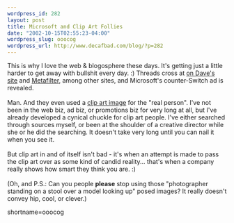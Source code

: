 ```yaml
--- 
wordpress_id: 282
layout: post
title: Microsoft and Clip Art Follies
date: "2002-10-15T02:55:23-04:00"
wordpress_slug: ooocog
wordpress_url: http://www.decafbad.com/blog/?p=282
---
```

This is why I love the web &amp; blogosphere these days.  It's getting just a little harder to get away with bullshit every day.  :)  Threads cross at <a href="http://scriptingnews.userland.com/backissues/2002/10/14#When:2:30:09PM">on Dave's site</a> and <a href="http://www.metafilter.com/mefi/20798">Metafilter</a>, among other sites, and Microsoft's counter-Switch ad is revealed.
<br /><br />
Man.  And they even used a <a href="http://creative.gettyimages.com/source/search/detail.asp?source=searchResults&amp;imageIndex=10&amp;hdnSync=%22One+Woman+Only%3AOnly+Women%22+and+%22Coffee%3AHot+Drink%22~0%2C12%2C449%2C3%2C15%2C1%2C0%2C0%2C0%2C12287%2C0%2C1%2C0%2C0%2C0%2C0%2C0%2C0%2C0%2Cen-us%2C1%2C%22One+Woman+Only%3AOnly+Women%22+and+%22Coffee%3AHot+Drink%22%2C389%2C257%2C1%2C&amp;hdnCurrPage=4">clip art image</a> for the "real person".  I've not been in the web biz, ad biz, or promotions biz for very long at all, but I've already developed a cynical chuckle for clip art people.  I've either searched through sources myself, or been at the shoulder of a creative director while she or he did the searching.  It doesn't take very long until you can nail it when you see it.
<br /><br />
But clip art in and of itself isn't bad - it's when an attempt is made to pass the clip art over as some kind of candid reality...  that's when a company really shows how smart they think you are.  :)
<br /><br />
(Oh, and P.S.:  Can you people <strong>please</strong> stop using those "photographer standing on a stool over a model looking up" posed images?  It really doesn't convey hip, cool, or clever.)
<!--more-->
shortname=ooocog

